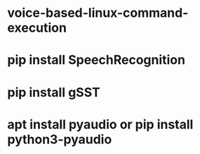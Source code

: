 # voice-based-linux-command-execution
# pip install SpeechRecognition
# pip install gSST
# apt install pyaudio or pip install python3-pyaudio
